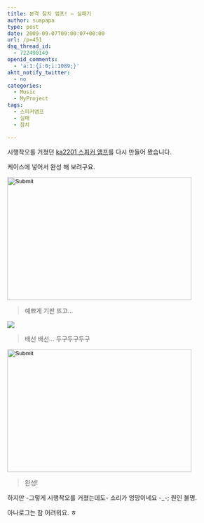```yaml
---
title: 본격 참치 앰프! – 실패기
author: suapapa
type: post
date: 2009-09-07T09:00:07+00:00
url: /p=451
dsq_thread_id:
  - 722490149
openid_comments:
  - 'a:1:{i:0;i:1089;}'
aktt_notify_twitter:
  - no
categories:
  - Music
  - MyProject
tags:
  - 스피커앰프
  - 실패
  - 참치

---
```

시행착오를 거쳤던 [ka2201 스피커 앰프][1]를 다시 만들어 봤습니다.

케이스에 넣어서 완성 해 보려구요.

<input width="420" type="image" height="280" src="https://homin.dev/asset/blog/image/tuna_amp_01.jpg" /> 

> 예쁘게 기판 뜨고&#8230;



![](https://homin.dev/asset/blog/image/tuna_amp_02.jpg)

> 배선 배선&#8230; 두구두구두구

<input width="420" type="image" height="280" src="https://homin.dev/asset/blog/image/tuna_amp_03.jpg" /> 

> 완성!

하지만 -그렇게 시행착오를 거쳤는데도- 소리가 엉망이네요 -_-; 원인 불명.

아나로그는 참 어려워요. ㅎ

 [1]: https://homin.dev/blog/p=176